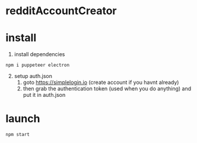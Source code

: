 # redditAccountCreator

# install
1. install dependencies
```
npm i puppeteer electron
```
2. setup auth.json
   1. goto https://simplelogin.io (create account if you havnt already)
   2. then grab the authentication token (used when you do anything) and put it in auth.json

# launch
```
npm start
```
